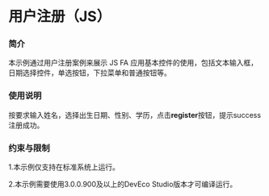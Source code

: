 # 用户注册（JS）

### 简介

本示例通过用户注册案例来展示 JS FA 应用基本控件的使用，包括文本输入框，日期选择控件，单选按钮，下拉菜单和普通按钮等。

### 使用说明

按要求输入姓名，选择出生日期、性别、学历，点击**register**按钮，提示success注册成功。

### 约束与限制

1.本示例仅支持在标准系统上运行。

2.本示例需要使用3.0.0.900及以上的DevEco Studio版本才可编译运行。